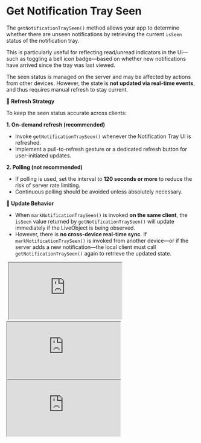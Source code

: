 # Get Notification Tray Seen

The `getNotificationTraySeen()` method allows your app to determine whether there are unseen notifications by retrieving the current `isSeen` status of the notification tray.

This is particularly useful for reflecting read/unread indicators in the UI—such as toggling a bell icon badge—based on whether new notifications have arrived since the tray was last viewed.

The seen status is managed on the server and may be affected by actions from other devices. However, the state is **not updated via real-time events**, and thus requires manual refresh to stay current.

**🔁 Refresh Strategy**

To keep the seen status accurate across clients:

**1. On-demand refresh (recommended)**

* Invoke `getNotificationTraySeen()` whenever the Notification Tray UI is refreshed.
* Implement a pull-to-refresh gesture or a dedicated refresh button for user-initiated updates.

**2. Polling (not recommended)**

* If polling is used, set the interval to **120 seconds or more** to reduce the risk of server rate limiting.
* Continuous polling should be avoided unless absolutely necessary.

**🔄 Update Behavior**

* When `markNotificationTraySeen()` is invoked **on the same client**, the `isSeen` value returned by `getNotificationTraySeen()` will update immediately if the LiveObject is being observed.
* However, there is **no cross-device real-time sync**. If `markNotificationTraySeen()` is invoked from another device—or if the server adds a new notification—the local client must call `getNotificationTraySeen()` again to retrieve the updated state.

<img src="../../../.gitbook/assets/Explore.jpg" alt="" />

<Tabs>
  <Tab title="iOS">
    <Frame>
      <iframe src="https://gist.github.com/amythee/d6487d6b50c2ab3160ed61fe7f331052"></iframe>
    </Frame>
  </Tab>
  <Tab title="Android">
    <Frame>
      <iframe src="https://gist.github.com/67453175d068353e284ce720c64a77a0"></iframe>
    </Frame>
  </Tab>
  <Tab title="Web">
    <Frame>
      <iframe src="https://gist.github.com/amythee/20b26424bf19a43eca2b348b08b6a0d2"></iframe>
    </Frame>
  </Tab>
</Tabs>